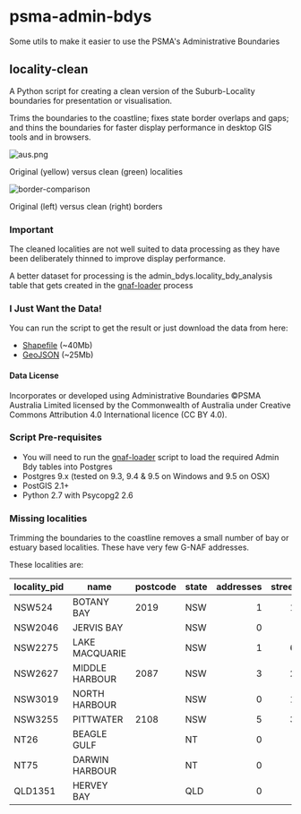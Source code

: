 # psma-admin-bdys
Some utils to make it easier to use the PSMA's Administrative Boundaries

## locality-clean
A Python script for creating a clean version of the Suburb-Locality boundaries for presentation or visualisation.

Trims the boundaries to the coastline; fixes state border overlaps and gaps; and thins the boundaries for faster display performance in desktop GIS tools and in browsers.

![aus.png](https://github.com/iag-geo/psma-admin-bdys/blob/master/sample-images/aus.png "clean vs original localities")

Original (yellow) versus clean (green) localities


![border-comparison](https://github.com/iag-geo/psma-admin-bdys/blob/master/sample-images/border-comparison.png "clean vs original borders")

Original (left) versus clean (right) borders

### Important

The cleaned localities are not well suited to data processing as they have been deliberately thinned to improve display performance.

A better dataset for processing is the admin_bdys.locality_bdy_analysis table that gets created in the [gnaf-loader](https://github.com/minus34/gnaf-loader) process

### I Just Want the Data!

You can run the script to get the result or just download the data from here:
- [Shapefile](https://s3-ap-southeast-2.amazonaws.com/locality.boundaries.test/locality_bdys_display_shapefile.zip) (~40Mb) 
- [GeoJSON](https://s3-ap-southeast-2.amazonaws.com/locality.boundaries.test/locality_bdys_display_geojson.zip) (~25Mb) 

#### Data License

Incorporates or developed using Administrative Boundaries ©PSMA Australia Limited licensed by the Commonwealth of Australia under Creative Commons Attribution 4.0 International licence (CC BY 4.0).

### Script Pre-requisites

- You will need to run the [gnaf-loader](https://github.com/minus34/gnaf-loader) script to load the required Admin Bdy tables into Postgres
- Postgres 9.x (tested on 9.3, 9.4 & 9.5 on Windows and 9.5 on OSX)
- PostGIS 2.1+
- Python 2.7 with Psycopg2 2.6

### Missing localities
Trimming the boundaries to the coastline removes a small number of bay or estuary based localities.  These have very few G-NAF addresses.

These localities are:

| locality_pid | name | postcode | state | addresses | streets |
| ------------- | ------------- | ------------- | ------------- | -------------: | -------------: |
| NSW524 | BOTANY BAY | 2019 | NSW | 1 | 12 | 
| NSW2046 | JERVIS BAY |  | NSW | 0 | 5 | 
| NSW2275 | LAKE MACQUARIE |  | NSW | 1 | 67 | 
| NSW2627 | MIDDLE HARBOUR | 2087 | NSW | 3 | 22 | 
| NSW3019 | NORTH HARBOUR |  | NSW | 0 | 11 | 
| NSW3255 | PITTWATER | 2108 | NSW | 5 | 31 | 
| NT26 | BEAGLE GULF |  | NT | 0 | 0 | 
| NT75 | DARWIN HARBOUR |  | NT | 0 | 0 | 
| QLD1351 | HERVEY BAY |  | QLD | 0 | 2 |
